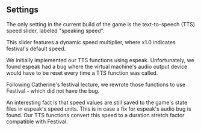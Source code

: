 ## Settings

The only setting in the current build of the game is the text-to-speech (TTS) speed slider, labeled "speaking speed".

This slider features a dynamic speed multiplier, where x1.0 indicates festival's default speed.

We initially implemented our TTS functions using espeak. Unfortunately, we found espeak had a bug where the virtual machine's audio output device would have to be reset every time a TTS function was called.

Following Catherine's festival lecture, we rewrote those functions to use Festival - which did not have the bug.

An interesting fact is that speed values are still saved to the game's state files in espeak's speed units. This is in case a fix for espeak's audio bug is found. Our TTS functions convert this speed to a duration stretch factor compatible with Festival. 
